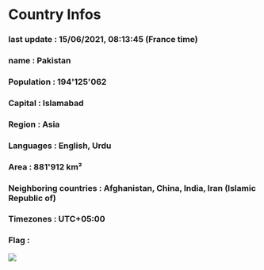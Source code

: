 # Country  Infos
### last update : 15/06/2021, 08:13:45 (France time)

### name : Pakistan
### Population : 194'125'062
### Capital : Islamabad
### Region : Asia
### Languages : English, Urdu
### Area : 881'912 km²
### Neighboring countries : Afghanistan, China, India, Iran (Islamic Republic of)
### Timezones : UTC+05:00

### Flag :
![](https://restcountries.eu/data/pak.svg)
